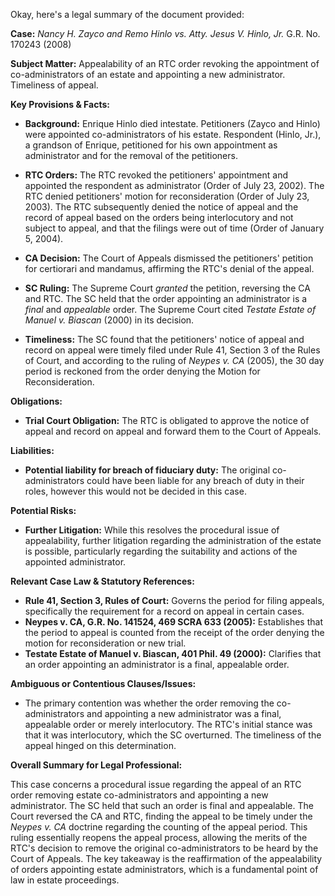 Okay, here's a legal summary of the document provided:

**Case:** *Nancy H. Zayco and Remo Hinlo vs. Atty. Jesus V. Hinlo, Jr.* G.R. No. 170243 (2008)

**Subject Matter:** Appealability of an RTC order revoking the appointment of co-administrators of an estate and appointing a new administrator. Timeliness of appeal.

**Key Provisions & Facts:**

*   **Background:** Enrique Hinlo died intestate. Petitioners (Zayco and Hinlo) were appointed co-administrators of his estate. Respondent (Hinlo, Jr.), a grandson of Enrique, petitioned for his own appointment as administrator and for the removal of the petitioners.

*   **RTC Orders:** The RTC revoked the petitioners' appointment and appointed the respondent as administrator (Order of July 23, 2002).  The RTC denied petitioners' motion for reconsideration (Order of July 23, 2003). The RTC subsequently denied the notice of appeal and the record of appeal based on the orders being interlocutory and not subject to appeal, and that the filings were out of time (Order of January 5, 2004).

*   **CA Decision:** The Court of Appeals dismissed the petitioners' petition for certiorari and mandamus, affirming the RTC's denial of the appeal.

*   **SC Ruling:** The Supreme Court *granted* the petition, reversing the CA and RTC. The SC held that the order appointing an administrator is a *final* and *appealable* order. The Supreme Court cited *Testate Estate of Manuel v. Biascan* (2000) in its decision.

*   **Timeliness:** The SC found that the petitioners' notice of appeal and record on appeal were timely filed under Rule 41, Section 3 of the Rules of Court, and according to the ruling of *Neypes v. CA* (2005), the 30 day period is reckoned from the order denying the Motion for Reconsideration.

**Obligations:**

*   **Trial Court Obligation:** The RTC is obligated to approve the notice of appeal and record on appeal and forward them to the Court of Appeals.

**Liabilities:**

*   **Potential liability for breach of fiduciary duty:** The original co-administrators could have been liable for any breach of duty in their roles, however this would not be decided in this case.

**Potential Risks:**

*   **Further Litigation:** While this resolves the procedural issue of appealability, further litigation regarding the administration of the estate is possible, particularly regarding the suitability and actions of the appointed administrator.

**Relevant Case Law & Statutory References:**

*   **Rule 41, Section 3, Rules of Court:**  Governs the period for filing appeals, specifically the requirement for a record on appeal in certain cases.
*   **Neypes v. CA, G.R. No. 141524, 469 SCRA 633 (2005):** Establishes that the period to appeal is counted from the receipt of the order denying the motion for reconsideration or new trial.
*   **Testate Estate of Manuel v. Biascan, 401 Phil. 49 (2000):**  Clarifies that an order appointing an administrator is a final, appealable order.

**Ambiguous or Contentious Clauses/Issues:**

*   The primary contention was whether the order removing the co-administrators and appointing a new administrator was a final, appealable order or merely interlocutory. The RTC's initial stance was that it was interlocutory, which the SC overturned. The timeliness of the appeal hinged on this determination.

**Overall Summary for Legal Professional:**

This case concerns a procedural issue regarding the appeal of an RTC order removing estate co-administrators and appointing a new administrator. The SC held that such an order is final and appealable. The Court reversed the CA and RTC, finding the appeal to be timely under the *Neypes v. CA* doctrine regarding the counting of the appeal period. This ruling essentially reopens the appeal process, allowing the merits of the RTC's decision to remove the original co-administrators to be heard by the Court of Appeals. The key takeaway is the reaffirmation of the appealability of orders appointing estate administrators, which is a fundamental point of law in estate proceedings.
